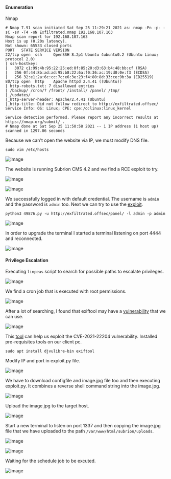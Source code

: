 #### Enumeration

Nmap 

```
# Nmap 7.91 scan initiated Sat Sep 25 11:29:21 2021 as: nmap -Pn -p- -sC -sV -T4 -oN Exfiltrated.nmap 192.168.107.163
Nmap scan report for 192.168.107.163
Host is up (0.20s latency).
Not shown: 65533 closed ports
PORT   STATE SERVICE VERSION
22/tcp open  ssh     OpenSSH 8.2p1 Ubuntu 4ubuntu0.2 (Ubuntu Linux; protocol 2.0)
| ssh-hostkey: 
|   3072 c1:99:4b:95:22:25:ed:0f:85:20:d3:63:b4:48:bb:cf (RSA)
|   256 0f:44:8b:ad:ad:95:b8:22:6a:f0:36:ac:19:d0:0e:f3 (ECDSA)
|_  256 32:e1:2a:6c:cc:7c:e6:3e:23:f4:80:8d:33:ce:9b:3a (ED25519)
80/tcp open  http    Apache httpd 2.4.41 ((Ubuntu))
| http-robots.txt: 7 disallowed entries 
| /backup/ /cron/? /front/ /install/ /panel/ /tmp/ 
|_/updates/
|_http-server-header: Apache/2.4.41 (Ubuntu)
|_http-title: Did not follow redirect to http://exfiltrated.offsec/
Service Info: OS: Linux; CPE: cpe:/o:linux:linux_kernel

Service detection performed. Please report any incorrect results at https://nmap.org/submit/ .
# Nmap done at Sat Sep 25 11:50:58 2021 -- 1 IP address (1 host up) scanned in 1297.06 seconds
```

Because we can't open the website via IP, we must modify DNS file.

```
sudo vim /etc/hosts
```

![image](https://github.com/tedchen0001/OSCP-Notes/blob/master/Proving_Grounds_Writeups/Pic/Exfiltrated/Exfiltrated_2021.09.30_22h48m42s_001_.png)

The website is running Subrion CMS 4.2 and we find a RCE exploit to try.

![image](https://github.com/tedchen0001/OSCP-Notes/blob/master/Proving_Grounds_Writeups/Pic/Exfiltrated/Exfiltrated_2021.09.30_23h08m58s_002_.png)

![image](https://github.com/tedchen0001/OSCP-Notes/blob/master/Proving_Grounds_Writeups/Pic/Exfiltrated/Exfiltrated_2021.09.30_23h18m36s_003_.png)

We successfully logged in with default credential. The username is ```admin``` and the password is ```admin``` too. Next we can try to use the [exploit](https://www.exploit-db.com/exploits/49876).

```
python3 49876.py -u http://exfiltrated.offsec/panel/ -l admin -p admin
```

![image](https://github.com/tedchen0001/OSCP-Notes/blob/master/Proving_Grounds_Writeups/Pic/Exfiltrated/Exfiltrated_2021.09.30_23h43m00s_004_.png)

In order to upgrade the terminal I started a terminal listening on port 4444 and reconnected.

![image](https://github.com/tedchen0001/OSCP-Notes/blob/master/Proving_Grounds_Writeups/Pic/Exfiltrated/Exfiltrated_2021.10.01_01h18m32s_005_.png)

#### Privilege Escalation

Executing ```linpeas``` script to search for possible paths to escalate privileges.

![image](https://github.com/tedchen0001/OSCP-Notes/blob/master/Proving_Grounds_Writeups/Pic/Exfiltrated/Exfiltrated_2021.10.01_01h35m57s_006_.png)

We find a cron job that is executed with root permissions.

![image](https://github.com/tedchen0001/OSCP-Notes/blob/master/Proving_Grounds_Writeups/Pic/Exfiltrated/Exfiltrated_2021.10.01_01h38m18s_007_.png)

After a lot of searching, I found that exiftool may have a [vulnerability](https://cve.mitre.org/cgi-bin/cvename.cgi?name=CVE-2021-22204) that we can use.

![image](https://github.com/tedchen0001/OSCP-Notes/blob/master/Proving_Grounds_Writeups/Pic/Exfiltrated/Exfiltrated_2021.10.02_22h15m57s_008_.png)

This [tool](https://github.com/convisoappsec/CVE-2021-22204-exiftool) can help us exploit the CVE-2021-22204 vulnerability. Installed pre-requisites tools on our client pc.

```
sudo apt install djvulibre-bin exiftool
```

Modify IP and port in exploit.py file.

![image](https://github.com/tedchen0001/OSCP-Notes/blob/master/Proving_Grounds_Writeups/Pic/Exfiltrated/Exfiltrated_2021.10.02_22h41m52s_009_.png)

We have to download configfile and image.jpg file too and then executing exploit.py. It combines a reverse shell command string into the image.jpg.

![image](https://github.com/tedchen0001/OSCP-Notes/blob/master/Proving_Grounds_Writeups/Pic/Exfiltrated/Exfiltrated_2021.10.02_23h06m06s_010_.png)

Upload the image.jpg to the target host.

![image](https://github.com/tedchen0001/OSCP-Notes/blob/master/Proving_Grounds_Writeups/Pic/Exfiltrated/Exfiltrated_2021.10.02_23h15m51s_011_.png)

Start a new terminal to listen on port 1337 and then copying the image.jpg file that we have uploaded to the path ```/var/www/html/subrion/uploads```.

![image](https://github.com/tedchen0001/OSCP-Notes/blob/master/Proving_Grounds_Writeups/Pic/Exfiltrated/Exfiltrated_2021.10.02_23h23m27s_012_.png)

![image](https://github.com/tedchen0001/OSCP-Notes/blob/master/Proving_Grounds_Writeups/Pic/Exfiltrated/Exfiltrated_2021.10.02_23h27m56s_013_.png)

Waiting for the schedule job to be excuted.

![image](https://github.com/tedchen0001/OSCP-Notes/blob/master/Proving_Grounds_Writeups/Pic/Exfiltrated/Exfiltrated_2021.10.02_23h28m23s_014_.png)
